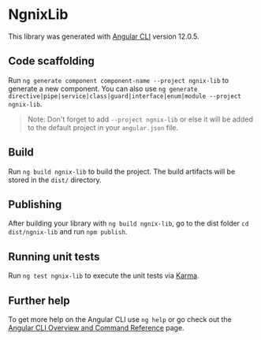 # NgnixLib

This library was generated with [Angular CLI](https://github.com/angular/angular-cli) version 12.0.5.

## Code scaffolding

Run `ng generate component component-name --project ngnix-lib` to generate a new component. You can also use `ng generate directive|pipe|service|class|guard|interface|enum|module --project ngnix-lib`.
> Note: Don't forget to add `--project ngnix-lib` or else it will be added to the default project in your `angular.json` file. 

## Build

Run `ng build ngnix-lib` to build the project. The build artifacts will be stored in the `dist/` directory.

## Publishing

After building your library with `ng build ngnix-lib`, go to the dist folder `cd dist/ngnix-lib` and run `npm publish`.

## Running unit tests

Run `ng test ngnix-lib` to execute the unit tests via [Karma](https://karma-runner.github.io).

## Further help

To get more help on the Angular CLI use `ng help` or go check out the [Angular CLI Overview and Command Reference](https://angular.io/cli) page.
